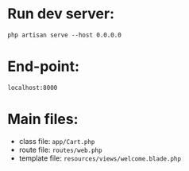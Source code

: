 # Run dev server:

`php artisan serve --host 0.0.0.0`

# End-point:

`localhost:8000`

# Main files:

-   class file:
    `app/Cart.php`
-   route file:
    `routes/web.php`
-   template file:
    `resources/views/welcome.blade.php`
